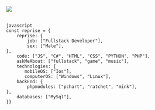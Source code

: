 <a href="https://discord.com/users/1070263871614484530">
    <img src="https://lanyard.cnrad.dev/api/1070263871614484530?hideDiscrim=false&hideStatus=false&hideTimestamp=false">
  </a>
  <br> <br>


```
javascript
const reprise = {
    reprise: {
        job: ["Fullstack Developer"],
        sex: ["Male"],
},               
    code: ["JS", "C#", "HTML", "CSS", "PYTHON", "PHP"],
    askMeAbout: ["fullstack", "game", "music"],
    technologies: {
       mobileOS: ["Ios"],
       computerOS: ["Windows", "Linux"],
    backEnd: {
        phpmodules: ["pchart", "ratchet", "mink"],
},
    databases: ["MySql"],
}}
```
